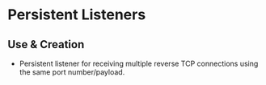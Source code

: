 # Persistent Listeners

## Use & Creation
- Persistent listener for receiving multiple reverse TCP connections using the same port number/payload.
